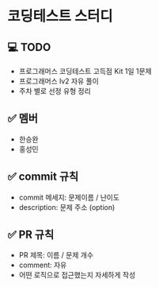 # 코딩테스트 스터디

## 💻 TODO
- 프로그래머스 코딩테스트 고득점 Kit 1일 1문제
- 프로그래머스 lv2 자유 풀이
- 주차 별로 선정 유형 정리

## ✅ 멤버
- 한승완
- 홍성민
  
## ✅ commit 규칙
- commit 메세지: 문제이름 / 난이도
- description: 문제 주소 (option)

## ✅ PR 규칙
- PR 제목: 이름 / 문제 개수
- comment: 자유
- 어떤 로직으로 접근했는지 자세하게 작성
